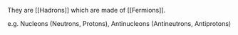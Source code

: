 They are [[Hadrons]] which are made of [[Fermions]].

e.g. Nucleons (Neutrons, Protons), Antinucleons (Antineutrons, Antiprotons)